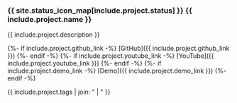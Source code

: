 ### {{ site.status_icon_map[include.project.status] }} {{ include.project.name }}

{{ include.project.description }}

{%- if include.project.github_link -%}
[GitHub]({{ include.project.github_link }})
{%- endif -%}
{%- if include.project.youtube_link -%}
[YouTube]({{ include.project.youtube_link }})
{%- endif -%}
{%- if include.project.demo_link -%}
[Demo]({{ include.project.demo_link }})
{%- endif -%}

{{ include.project.tags | join: " \| " }}
